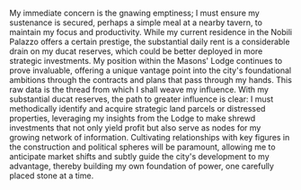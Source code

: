 My immediate concern is the gnawing emptiness; I must ensure my sustenance is secured, perhaps a simple meal at a nearby tavern, to maintain my focus and productivity. While my current residence in the Nobili Palazzo offers a certain prestige, the substantial daily rent is a considerable drain on my ducat reserves, which could be better deployed in more strategic investments. My position within the Masons' Lodge continues to prove invaluable, offering a unique vantage point into the city's foundational ambitions through the contracts and plans that pass through my hands. This raw data is the thread from which I shall weave my influence. With my substantial ducat reserves, the path to greater influence is clear: I must methodically identify and acquire strategic land parcels or distressed properties, leveraging my insights from the Lodge to make shrewd investments that not only yield profit but also serve as nodes for my growing network of information. Cultivating relationships with key figures in the construction and political spheres will be paramount, allowing me to anticipate market shifts and subtly guide the city's development to my advantage, thereby building my own foundation of power, one carefully placed stone at a time.
